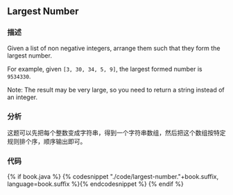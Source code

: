 ## Largest Number


### 描述

Given a list of non negative integers, arrange them such that they form the largest number.

For example, given `[3, 30, 34, 5, 9]`, the largest formed number is `9534330`.

Note: The result may be very large, so you need to return a string instead of an integer.


### 分析

这题可以先把每个整数变成字符串，得到一个字符串数组，然后把这个数组按特定规则排个序，顺序输出即可。


### 代码

{% if book.java %}
{% codesnippet "./code/largest-number."+book.suffix, language=book.suffix %}{% endcodesnippet %}
{% endif %}
